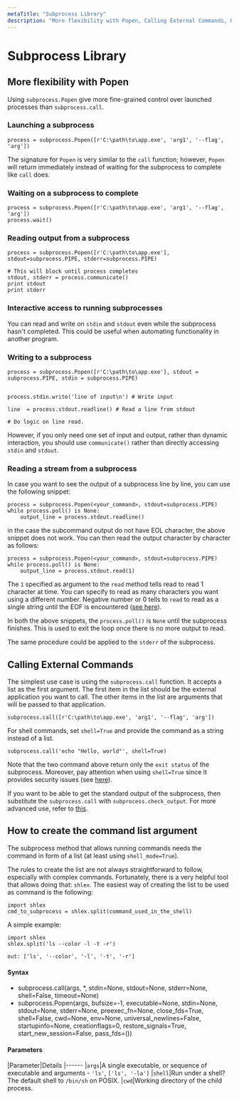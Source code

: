 ```yaml
---
metaTitle: "Subprocess Library"
description: "More flexibility with Popen, Calling External Commands, How to create the command list argument"
---
```


# Subprocess Library




## More flexibility with Popen


Using `subprocess.Popen` give more fine-grained control over launched processes than `subprocess.call`.

### Launching a subprocess

```
process = subprocess.Popen([r'C:\path\to\app.exe', 'arg1', '--flag', 'arg'])

```

The signature for `Popen` is very similar to the `call` function; however, `Popen` will return immediately instead of waiting for the subprocess to complete like `call` does.

### Waiting on a subprocess to complete

```
process = subprocess.Popen([r'C:\path\to\app.exe', 'arg1', '--flag', 'arg'])
process.wait()

```

### Reading output from a subprocess

```
process = subprocess.Popen([r'C:\path\to\app.exe'], stdout=subprocess.PIPE, stderr=subprocess.PIPE)

# This will block until process completes
stdout, stderr = process.communicate()
print stdout
print stderr

```

### Interactive access to running subprocesses

You can read and write on `stdin` and `stdout` even while the subprocess hasn't completed. This could be useful when automating functionality in another program.

### Writing to a subprocess

```
process = subprocess.Popen([r'C:\path\to\app.exe'], stdout = subprocess.PIPE, stdin = subprocess.PIPE)


process.stdin.write('line of input\n') # Write input

line  = process.stdout.readline() # Read a line from stdout

# Do logic on line read.

```

However, if you only need one set of input and output, rather than dynamic interaction,
you should use `communicate()` rather than directly accessing `stdin` and `stdout`.

### Reading a stream from a subprocess

In case you want to see the output of a subprocess line by line, you can use the following snippet:

```
process = subprocess.Popen(<your_command>, stdout=subprocess.PIPE)
while process.poll() is None:
    output_line = process.stdout.readline()

```

in the case the subcommand output do not have EOL character, the above snippet does not work. You can then read the output character by character as follows:

```
process = subprocess.Popen(<your_command>, stdout=subprocess.PIPE)
while process.poll() is None:
    output_line = process.stdout.read(1)

```

The `1` specified as argument to the `read` method tells read to read 1 character at time. You can specify to read as many characters you want using a different number. Negative number or 0 tells to `read` to read as a single string until the EOF is encountered ([see here](https://docs.python.org/2/library/io.html)).

In both the above snippets, the `process.poll()` is `None` until the subprocess finishes. This is used to exit the loop once there is no more output to read.

The same procedure could be applied to the `stderr` of the subprocess.



## Calling External Commands


The simplest use case is using the `subprocess.call` function.  It accepts a list as the first argument.  The first item in the list should be the external application you want to call.  The other items in the list are arguments that will be passed to that application.

```
subprocess.call([r'C:\path\to\app.exe', 'arg1', '--flag', 'arg'])

```

For shell commands, set `shell=True` and provide the command as a string instead of a list.

```
subprocess.call('echo "Hello, world"', shell=True)

```

Note that the two command above return only the `exit status` of the subprocess. Moreover, pay attention when using `shell=True` since it provides security issues (see [here](https://docs.python.org/2/library/subprocess.html#frequently-used-arguments)).

If you want to be able to get the standard output of the subprocess, then substitute the `subprocess.call` with `subprocess.check_output`. For more advanced use, refer to [this](http://stackoverflow.com/documentation/python/1393/subprocess-library/5714/more-flexibility-with-popen).



## How to create the command list argument


The subprocess method that allows running commands needs the command in form of a list (at least using `shell_mode=True`).

The rules to create the list are not always straightforward to follow, especially with complex commands. Fortunately, there is a very helpful tool that allows doing that: `shlex`. The easiest way of creating the list to be used as command is the following:

```
import shlex
cmd_to_subprocess = shlex.split(command_used_in_the_shell)

```

A simple example:

```
import shlex
shlex.split('ls --color -l -t -r')

out: ['ls', '--color', '-l', '-t', '-r']

```



#### Syntax


- subprocess.call(args, *, stdin=None, stdout=None, stderr=None, shell=False, timeout=None)
- subprocess.Popen(args, bufsize=-1, executable=None, stdin=None, stdout=None, stderr=None, preexec_fn=None, close_fds=True, shell=False, cwd=None, env=None, universal_newlines=False, startupinfo=None, creationflags=0, restore_signals=True, start_new_session=False, pass_fds=())



#### Parameters


|Parameter|Details
|------
|`args`|A single executable, or sequence of executable and arguments - `'ls'`, `['ls', '-la']`
|`shell`|Run under a shell? The default shell to `/bin/sh` on POSIX.
|`cwd`|Working directory of the child process.

